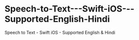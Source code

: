 # Speech-to-Text---Swift-iOS---Supported-English-Hindi
Speech to Text - Swift iOS - Supported English &amp; Hindi
